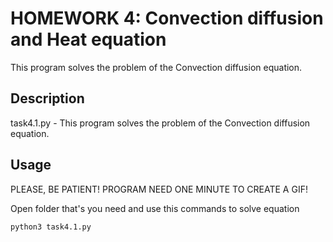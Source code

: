 # HOMEWORK 4: Convection diffusion and Heat equation

This program solves the problem of the Convection diffusion equation.

## Description

task4.1.py - This program solves the problem of the Convection diffusion equation.

## Usage

PLEASE, BE PATIENT! PROGRAM NEED ONE MINUTE TO CREATE A GIF!

Open folder that's you need and use this commands to solve equation

```bash
python3 task4.1.py
```
